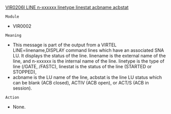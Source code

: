 [VIR0206I LINE n-xxxxxx linetype linestat acbname acbstat](https://virtel.readthedocs.io/en/latest/manuals/virtel/Virtel459MG/messages.html?highlight=VIR0206I#VIR0206I)

`Module`
- VIR0002

`Meaning`
- This message is part of the output from a VIRTEL LINE=linename,DISPLAY command lines which have an associated SNA LU. It displays the status of the line. linename is the external name of the line, and n-xxxxxx is the internal  name of the line. linetype is the type of line (/GATE, /FASTC), linestat is the status of the line (STARTED or STOPPED),
- acbname is the LU name of the line, acbstat is the line LU status which can be blank (ACB closed), ACTIV (ACB open), or ACT/S (ACB in session).

`Action`
- None.
